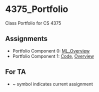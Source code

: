 # 4375_Portfolio
Class Portfolio for CS 4375

## Assignments

- Portfolio Component 0: [ML_Overview](Assignment-0/ML_Overview.pdf)
- Portfolio Component 1: [Code](Assignment-1/Assignment-1.cpp), [Overview](Assignment-1/Overview.pdf)

## For TA
- ~ symbol indicates current assignment